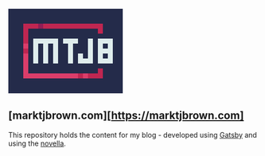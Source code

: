![](content/authors/authors/avatars/main-logo.png)

## [marktjbrown.com][https://marktjbrown.com]
This repository holds the content for my blog - developed using [Gatsby](https://www.gatsbyjs.com/) and using the [novella](theme).